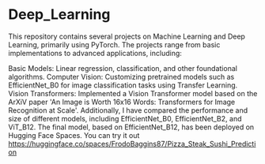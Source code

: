 # Deep_Learning 
This repository contains several projects on Machine Learning and Deep Learning, primarily using PyTorch. The projects range from basic implementations to advanced applications, including:

Basic Models: Linear regression, classification, and other foundational algorithms.
Computer Vision: Customizing pretrained models such as EfficientNet_B0 for image classification tasks using Transfer Learning.
Vision Transformers: Implemented a Vision Transformer model based on the ArXiV paper 'An Image is Worth 16x16 Words: Transformers for Image Recognition at Scale'.
Additionally, I have compared the performance and size of different models, including EfficientNet_B0, EfficientNet_B2, and ViT_B12. The final model, based on EfficientNet_B12, has been deployed on Hugging Face Spaces. You can try it out https://huggingface.co/spaces/FrodoBaggins87/Pizza_Steak_Sushi_Prediction
